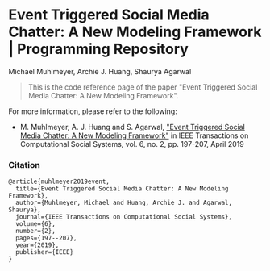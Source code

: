 # Event Triggered Social Media Chatter: A New Modeling Framework | Programming Repository
Michael Muhlmeyer, Archie J. Huang, Shaurya Agarwal

>This is the code reference page of the paper "Event Triggered Social Media Chatter: A New Modeling Framework". 
>    

For more information, please refer to the following: 

  - M. Muhlmeyer, A. J. Huang and S. Agarwal, ["Event Triggered Social Media Chatter: A New Modeling Framework"](https://ieeexplore.ieee.org/document/8654733) in IEEE Transactions on Computational Social Systems, vol. 6, no. 2, pp. 197-207, April 2019

### Citation
    @article{muhlmeyer2019event,    
      title={Event Triggered Social Media Chatter: A New Modeling Framework},    
      author={Muhlmeyer, Michael and Huang, Archie J. and Agarwal, Shaurya},    
      journal={IEEE Transactions on Computational Social Systems},    
      volume={6},    
      number={2},    
      pages={197--207},    
      year={2019},    
      publisher={IEEE}    
    }
